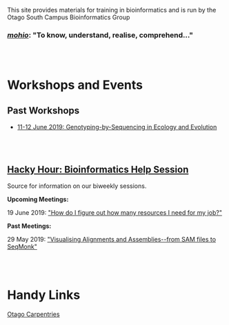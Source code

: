 
This site provides materials for training in bioinformatics and is run by the Otago South Campus Bioinformatics Group

### [*mohio*](https://maoridictionary.co.nz/search?idiom=&phrase=&proverb=&loan=&histLoanWords=&keywords=mohio): "To know, understand, realise, comprehend..."

<br/><br/>
# Workshops and Events

## Past Workshops

- [11-12 June 2019: Genotyping-by-Sequencing in Ecology and Evolution](https://otagomohio.github.io/2019-06-11_GBS_EE/)

<br/><br/>
## [Hacky Hour: Bioinformatics Help Session](https://otagomohio.github.io/hackyhour/)

Source for information on our biweekly sessions. 

**Upcoming Meetings:** 

19 June 2019: ["How do I figure out how many resources I need for my job?"](https://github.com/otagomohio/hackyhour/blob/master/sessions/presentations/profiling.pdf)

**Past Meetings:**

29 May 2019: ["Visualising Alignments and Assemblies--from SAM files to SeqMonk"](https://github.com/otagomohio/hackyhour/blob/master/sessions/2019_05_29.md)

<br/><br/>

# Handy Links

[Otago Carpentries](https://otagocarpentries.github.io/)

<br/><br/>
